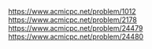 https://www.acmicpc.net/problem/1012
https://www.acmicpc.net/problem/2178
https://www.acmicpc.net/problem/24479
https://www.acmicpc.net/problem/24480
